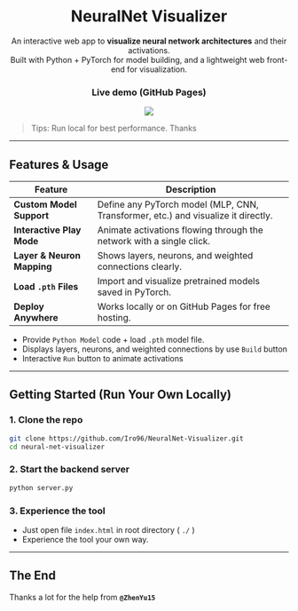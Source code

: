 <div align="center">
<h1>NeuralNet Visualizer</h1>


An interactive web app to **visualize neural network architectures** and their activations.  
Built with Python + PyTorch for model building, and a lightweight web front-end for visualization.
</div>
<div align="center">
<h3> Live demo (GitHub Pages) </h3>
<a href="https://ZhenYu15.github.io">
    <img src="https://img.shields.io/badge/GitPages-Live Demo Site-%23FF8800.svg?style=for-the-badge"/>
</a>
</div>

> Tips: Run local for best performance. Thanks

---

## Features & Usage

|  Feature                  | Description |
|-----------------------------|----------------|
| **Custom Model Support** | Define any PyTorch model (MLP, CNN, Transformer, etc.) and visualize it directly. |
| **Interactive Play Mode** | Animate activations flowing through the network with a single click. |
| **Layer & Neuron Mapping** | Shows layers, neurons, and weighted connections clearly. |
| **Load `.pth` Files** | Import and visualize pretrained models saved in PyTorch. |
| **Deploy Anywhere** | Works locally or on GitHub Pages for free hosting. |

- Provide `Python Model` code + load `.pth` model file.
- Displays layers, neurons, and weighted connections by use `Build` button
- Interactive `Run` button to animate activations

---

## Getting Started (Run Your Own Locally)

### 1. Clone the repo

```sh
git clone https://github.com/Iro96/NeuralNet-Visualizer.git
cd neural-net-visualizer
```

### 2. Start the backend server

```sh
python server.py
```

### 3. Experience the tool

- Just open file `index.html` in root directory ( `./` )
- Experience the tool your own way.

---

## The End
Thanks a lot for the help from **`@ZhenYu15`**
